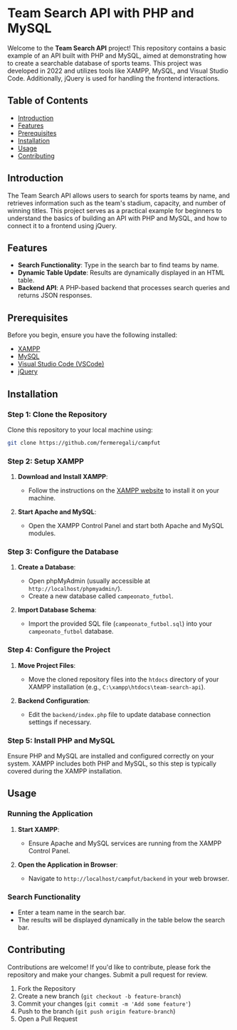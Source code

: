 # Team Search API with PHP and MySQL

Welcome to the **Team Search API** project! This repository contains a basic example of an API built with PHP and MySQL,
aimed at demonstrating how to create a searchable database of sports teams. This project was developed in 2022 and utilizes tools like XAMPP, MySQL,
and Visual Studio Code. Additionally, jQuery is used for handling the frontend interactions.

## Table of Contents

- [Introduction](#introduction)
- [Features](#features)
- [Prerequisites](#prerequisites)
- [Installation](#installation)
- [Usage](#usage)
- [Contributing](#contributing)


## Introduction

The Team Search API allows users to search for sports teams by name, and retrieves information such as the team's stadium, capacity, and number of winning titles. This project serves as a practical example for beginners to understand the basics of building an API with PHP and MySQL, and how to connect it to a frontend using jQuery.

## Features

- **Search Functionality**: Type in the search bar to find teams by name.
- **Dynamic Table Update**: Results are dynamically displayed in an HTML table.
- **Backend API**: A PHP-based backend that processes search queries and returns JSON responses.

## Prerequisites

Before you begin, ensure you have the following installed:

- [XAMPP](https://www.apachefriends.org/index.html)
- [MySQL](https://www.mysql.com/)
- [Visual Studio Code (VSCode)](https://code.visualstudio.com/)
- [jQuery](https://jquery.com/)

## Installation

### Step 1: Clone the Repository

Clone this repository to your local machine using:

```bash
git clone https://github.com/fermeregali/campfut
```

### Step 2: Setup XAMPP

1. **Download and Install XAMPP**:
   - Follow the instructions on the [XAMPP website](https://www.apachefriends.org/index.html) to install it on your machine.

2. **Start Apache and MySQL**:
   - Open the XAMPP Control Panel and start both Apache and MySQL modules.

### Step 3: Configure the Database

1. **Create a Database**:
   - Open phpMyAdmin (usually accessible at `http://localhost/phpmyadmin/`).
   - Create a new database called `campeonato_futbol`.

2. **Import Database Schema**:
   - Import the provided SQL file (`campeonato_futbol.sql`) into your `campeonato_futbol` database.

### Step 4: Configure the Project

1. **Move Project Files**:
   - Move the cloned repository files into the `htdocs` directory of your XAMPP installation (e.g., `C:\xampp\htdocs\team-search-api`).

2. **Backend Configuration**:
   - Edit the `backend/index.php` file to update database connection settings if necessary.

### Step 5: Install PHP and MySQL

Ensure PHP and MySQL are installed and configured correctly on your system. XAMPP includes both PHP and MySQL, so this step is typically covered during the XAMPP installation.

## Usage

### Running the Application

1. **Start XAMPP**:
   - Ensure Apache and MySQL services are running from the XAMPP Control Panel.

2. **Open the Application in Browser**:
   - Navigate to `http://localhost/campfut/backend` in your web browser.

### Search Functionality

- Enter a team name in the search bar.
- The results will be displayed dynamically in the table below the search bar.

## Contributing

Contributions are welcome! If you'd like to contribute, please fork the repository and make your changes. Submit a pull request for review.

1. Fork the Repository
2. Create a new branch (`git checkout -b feature-branch`)
3. Commit your changes (`git commit -m 'Add some feature'`)
4. Push to the branch (`git push origin feature-branch`)
5. Open a Pull Request

